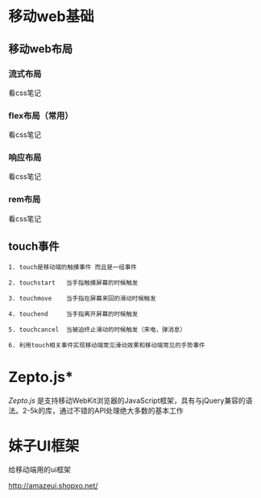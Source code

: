 # 移动web基础

## 移动web布局

### 流式布局

看css笔记

### flex布局（常用）

看css笔记

### 响应布局

看css笔记

### rem布局

看css笔记

## touch事件

```
1. touch是移动端的触摸事件 而且是一组事件

2. touchstart   当手指触摸屏幕的时候触发

3. touchmove    当手指在屏幕来回的滑动时候触发

4. touchend     当手指离开屏幕的时候触发

5. touchcancel  当被迫终止滑动的时候触发（来电，弹消息）

6. 利用touch相关事件实现移动端常见滑动效果和移动端常见的手势事件
```

# Zepto.js* 

*Zepto.js* 是支持移动WebKit浏览器的JavaScript框架，具有与jQuery兼容的语法。2-5k的库，通过不错的API处理绝大多数的基本工作

# 妹子UI框架

给移动端用的ui框架

http://amazeui.shopxo.net/